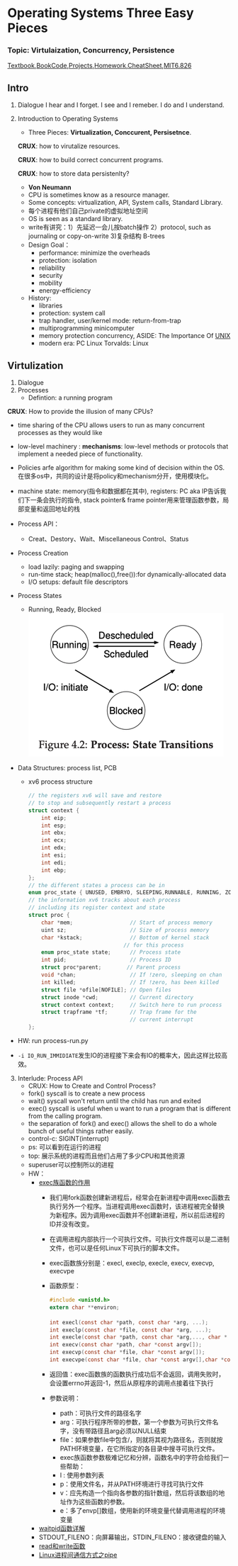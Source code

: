 # Operating Systems Three Easy Pieces

### Topic: Virtulaization, Concurrency, Persistence
[Textbook](http://pages.cs.wisc.edu/~remzi/OSTEP/),[BookCode](https://github.com/remzi-arpacidusseau/ostep-code),[Projects](https://github.com/remzi-arpacidusseau/ostep-projects),[Homework](https://github.com/remzi-arpacidusseau/ostep-homework/),[CheatSheet](https://github.com/xxyzz/ostep-hw),[MIT6.826](https://pdos.csail.mit.edu/6.828/2020/schedule.html)
## Intro
1. Dialogue
   I hear and I forget. I see and I remeber. I do and I understand.

2. Introduction to Operating Systems
    - Three Pieces: **Virtualization, Conccurent, Persisetnce**.
   
   **CRUX**: how to virutalize resources.
   
   **CRUX**: how to build correct concurrent programs.
   
   **CRUX**: how to store data persistenlty?
   
    - **Von Neumann**
    - CPU is sometimes know as a resource manager.
    - Some concepts: virtualization, API, System calls, Standard Library.
    - 每个进程有他们自己private的虚拟地址空间
    - OS is seen as a standard library.
    - write有讲究：1）先延迟一会儿按batch操作 2）protocol, such as  journaling or copy-on-write 3)复杂结构 B-trees
    - Design Goal：
      - performance: minimize the overheads
      - protection: isolation
      - reliability
      - security
      - mobility
      - energy-efficiency
    - History:
      - libraries
      - protection: system call 
      - trap handler, user/kernel mode: return-from-trap
      - multiprogramming minicomputer
      - memory protection concurrency, ASIDE: The Importance Of [UNIX](https://www.youtube.com/watch?v=tc4ROCJYbm0)
      - modern era: PC Linux Torvalds: Linux

## Virtulization
1. Dialogue
2. Processes
    - Defintion: a running program

  **CRUX**: How to provide the illusion of many CPUs?

  - time sharing of the CPU allows users to run as many concurrent processes as they would like
  - low-level machinery : **mechanisms**: low-level methods or protocols that implement a needed piece of functionality.
  - Policies arfe algorithm for making some kind of decision within the OS. 在很多os中，共同的设计是将policy和mechanism分开，使用模块化。
  - machine state: memory(指令和数据都在其中), registers: PC aka IP告诉我们下一条会执行的指令, stack pointer& frame pointer用来管理函数参数，局部变量和返回地址的栈
  - Process API：
    - Creat、Destory、Wait、Miscellaneous Control、Status
  - Process Creation
    - load lazily: paging and swapping
    - run-time stack; heap(malloc(),free()):for dynamically-allocated data
    - I/O setups: default file descriptors
  - Process States
    - Running, Ready, Blocked
      ![state-transitions](state-trans.png)
  - Data Structures: process list, PCB
    - xv6 process structure
      ```cpp
      // the registers xv6 will save and restore
      // to stop and subsequently restart a process
      struct context {
          int eip;
          int esp;
          int ebx;
          int ecx;
          int edx;
          int esi;
          int edi;
          int ebp;
      };
      // the different states a process can be in
      enum proc_state { UNUSED, EMBRYO, SLEEPING,RUNNABLE, RUNNING, ZOMBIE };
      // the information xv6 tracks about each process
      // including its register context and state
      struct proc {
          char *mem;                  // Start of process memory
          uint sz;                    // Size of process memory
          char *kstack;               // Bottom of kernel stack
                                    // for this process
          enum proc_state state;      // Process state
          int pid;                    // Process ID
          struct proc*parent;        // Parent process
          void *chan;                 // If !zero, sleeping on chan
          int killed;                 // If !zero, has been killed
          struct file *ofile[NOFILE]; // Open files
          struct inode *cwd;          // Current directory
          struct context context;     // Switch here to run process
          struct trapframe *tf;       // Trap frame for the
                                      // current interrupt
      };
      ```

  - HW: run process-run.py
  - `-i IO_RUN_IMMIDIATE`发生IO的进程接下来会有IO的概率大，因此这样比较高效。
3. Interlude: Process API
   - CRUX: How to Create and Control Process?
   - fork() syscall is to create a new process
   - wait() syscall won't return until the child has run and exited
   - exec() syscall is useful when u want to run a program that is different from the calling program.
   - the separation of fork() and exec() allows the shell to do a whole bunch of useful things rather easily.
   - control-c: SIGINT(interrupt)
   - ps: 可以看到在运行的进程
   - top: 展示系统的进程而且他们占用了多少CPU和其他资源
   - superuser可以控制所以的进程
   - HW：
     - [exec族函数的作用](https://blog.csdn.net/u014530704/article/details/73848573?utm_medium=distribute.pc_relevant.none-task-blog-BlogCommendFromMachineLearnPai2-4.channel_param&depth_1-utm_source=distribute.pc_relevant.none-task-blog-BlogCommendFromMachineLearnPai2-4.channel_param)
       - 我们用fork函数创建新进程后，经常会在新进程中调用exec函数去执行另外一个程序。当进程调用exec函数时，该进程被完全替换为新程序。因为调用exec函数并不创建新进程，所以前后进程的ID并没有改变。
       - 在调用进程内部执行一个可执行文件。可执行文件既可以是二进制文件，也可以是任何Linux下可执行的脚本文件。
       - exec函数族分别是：execl, execlp, execle, execv, execvp, execvpe
       - 函数原型：

          ```c
          #include <unistd.h>
          extern char **environ;

          int execl(const char *path, const char *arg, ...);
          int execlp(const char *file, const char *arg, ...);
          int execle(const char *path, const char *arg,..., char * const envp[]);
          int execv(const char *path, char *const argv[]);
          int execvp(const char *file, char *const argv[]);
          int execvpe(const char *file, char *const argv[],char *const envp[]);
          ```

       - 返回值：exec函数族的函数执行成功后不会返回，调用失败时，会设置errno并返回-1，然后从原程序的调用点接着往下执行
       - 参数说明：
         - path：可执行文件的路径名字
         - arg：可执行程序所带的参数，第一个参数为可执行文件名字，没有带路径且arg必须以NULL结束
         - file：如果参数file中包含/，则就将其视为路径名，否则就按 PATH环境变量，在它所指定的各目录中搜寻可执行文件。
         - exec族函数参数极难记忆和分辨，函数名中的字符会给我们一些帮助：
         - l : 使用参数列表
         - p：使用文件名，并从PATH环境进行寻找可执行文件
         - v：应先构造一个指向各参数的指针数组，然后将该数组的地址作为这些函数的参数。
         - e：多了envp[]数组，使用新的环境变量代替调用进程的环境变量
     - [waitpid函数详解](https://blog.csdn.net/Roland_Sun/article/details/32084825)
     - STDOUT_FILENO：向屏幕输出，STDIN_FILENO：接收键盘的输入
     - [read和write函数](https://www.cnblogs.com/xiehongfeng100/p/4619451.html)
     - [Linux进程间通信方式之pipe](https://blog.csdn.net/yangwen123/article/details/14118733?utm_medium=distribute.pc_relevant.none-task-blog-title-1&spm=1001.2101.3001.4242)